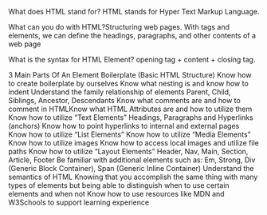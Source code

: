 What does HTML stand for? HTML stands for Hyper Text Markup Language.

What can you do with HTML?Structuring web pages. With tags and elements, we can define the headings, paragraphs, and other contents of a web page

What is the syntax for HTML Element? opening tag + content + closing tag.

3 Main Parts Of An Element
Boilerplate (Basic HTML Structure)
Know how to create boilerplate by ourselves
Know what nesting is and know how to indent
Understand the family relationship of elements
Parent, Child, Siblings, Ancestor, Descendants
Know what comments are and how to comment in HTMLKnow what HTML Attributes are and how to utilize them
Know how to utilize “Text Elements” 
Headings, Paragraphs and Hyperlinks (anchors)
Know how to point hyperlinks to internal and external pages
Know how to utilize “List Elements” 
Know how to utilize “Media Elements”
Know how to utilize images
Know how to access local images and utilize file paths
Know how to utilize “Layout Elements”
Header, Nav, Main, Section, Article, Footer
Be familiar with additional elements such as:
Em, Strong, Div (Generic Block Container), Span (Generic Inline Container)
Understand the semantics of HTML
Knowing that you accomplish the same thing with many types of elements but being able to distinguish when to use certain elements and when not
Know how to use resources like MDN and W3Schools to support learning experience
